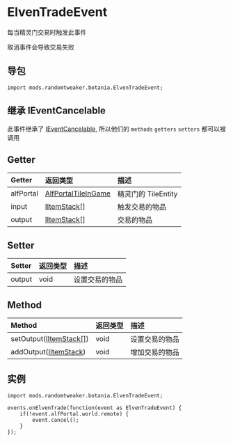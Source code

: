 # ElvenTradeEvent

每当精灵门交易时触发此事件

取消事件会导致交易失败

## 导包

```zenscript
import mods.randomtweaker.botania.ElvenTradeEvent;
```

## 继承 IEventCancelable

此事件继承了 [IEventCancelable](https://docs.blamejared.com/1.12/en/Vanilla/Events/Events/IEventCancelable/), 所以他们的 `methods` `getters` `setters` 都可以被调用

## Getter

| Getter | 返回类型 | 描述 |
| :---- | :---- | :---- |
| alfPortal | [AlfPortalTileInGame](AlfPortalTileInGame.md) | 精灵门的 TileEntity |
| input | [IItemStack[]](https://docs.blamejared.com/1.12/en/Vanilla/Items/IItemStack/) | 触发交易的物品 |
| output | [IItemStack[]](https://docs.blamejared.com/1.12/en/Vanilla/Items/IItemStack/) | 交易的物品 |

## Setter

| Setter | 返回类型 | 描述 |
| :---- | :---- | :---- |
| output | void | 设置交易的物品 |

## Method

| Method | 返回类型 | 描述 |
| :---- | :---- | :---- |
| setOutput([IItemStack[]](https://docs.blamejared.com/1.12/en/Vanilla/Items/IItemStack/)) | void | 设置交易的物品 |
| addOutput([IItemStack](https://docs.blamejared.com/1.12/en/Vanilla/Items/IItemStack/)) | void | 增加交易的物品 |

## 实例

```zenscript
import mods.randomtweaker.botania.ElvenTradeEvent;

events.onElvenTrade(function(event as ElvenTradeEvent) {
    if(!event.alfPortal.world.remote) {
        event.cancel();
    }
});
```
